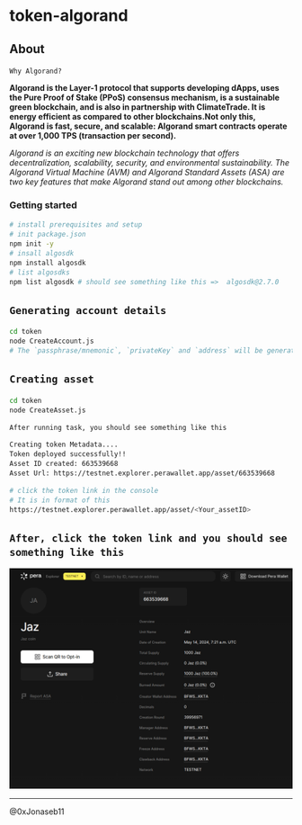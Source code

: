 # token-algorand

## About

`Why Algorand?`

 **Algorand is the Layer-1 protocol that supports developing dApps, uses the Pure Proof of Stake (PPoS) consensus mechanism, is a sustainable green blockchain, and is also in partnership with ClimateTrade. It is energy efficient as compared to other blockchains.Not only this, Algorand is fast, secure, and scalable: Algorand smart contracts operate at over 1,000 TPS (transaction per second).**

 _Algorand is an exciting new blockchain technology that offers decentralization, scalability, security, and environmental sustainability. The Algorand Virtual Machine (AVM) and Algorand Standard Assets (ASA) are two key features that make Algorand stand out among other blockchains._

### Getting started

```sh
# install prerequisites and setup
# init package.json
npm init -y
# insall algosdk
npm install algosdk
# list algosdks
npm list algosdk # should see something like this =>  algosdk@2.7.0
```

## `Generating account details`

```sh
cd token
node CreateAccount.js
# The `passphrase/mnemonic`, `privateKey` and `address` will be generated
```

## `Creating asset`

```sh
cd token
node CreateAsset.js
```

`After running task, you should see something like this`

```sh
Creating token Metadata....
Token deployed successfully!!
Asset ID created: 663539668
Asset Url: https://testnet.explorer.perawallet.app/asset/663539668
```

```sh
# click the token link in the console
# It is in format of this
https://testnet.explorer.perawallet.app/asset/<Your_assetID>

```
## `After, click the token link and you should see something like this`

![Jaz coin algorand token ](image.png)

---------

@0xJonaseb11
